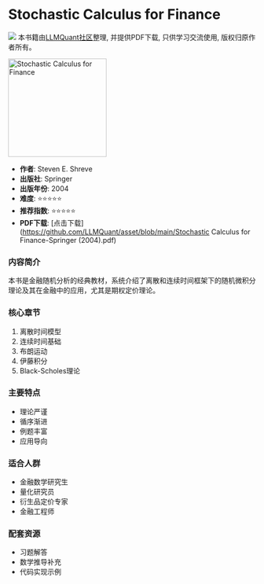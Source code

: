 # Stochastic Calculus for Finance

![](https://fastly.jsdelivr.net/gh/bucketio/img3@main/2024/09/04/1725464231869-e0b2f727-2a0f-4270-bf6c-31ddc350426a.gif)
本书籍由[LLMQuant社区](https://llmquant.com/)整理, 并提供PDF下载, 只供学习交流使用, 版权归原作者所有。

<img src="cover.jpg" alt="Stochastic Calculus for Finance" width="200"/>

- **作者**: Steven E. Shreve
- **出版社**: Springer
- **出版年份**: 2004
- **难度**: ⭐⭐⭐⭐⭐
- **推荐指数**: ⭐⭐⭐⭐⭐
- **PDF下载**: [点击下载](https://github.com/LLMQuant/asset/blob/main/Stochastic Calculus for Finance-Springer (2004).pdf)

### 内容简介
本书是金融随机分析的经典教材，系统介绍了离散和连续时间框架下的随机微积分理论及其在金融中的应用，尤其是期权定价理论。

### 核心章节
1. 离散时间模型
2. 连续时间基础
3. 布朗运动
4. 伊藤积分
5. Black-Scholes理论

### 主要特点
- 理论严谨
- 循序渐进
- 例题丰富
- 应用导向

### 适合人群
- 金融数学研究生
- 量化研究员
- 衍生品定价专家
- 金融工程师

### 配套资源
- 习题解答
- 数学推导补充
- 代码实现示例 